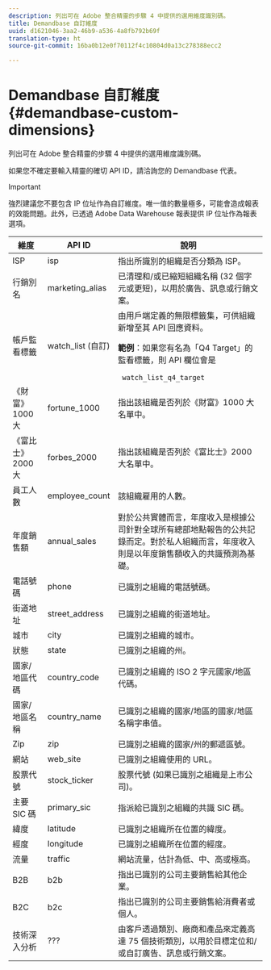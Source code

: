 ```yaml
---
description: 列出可在 Adobe 整合精靈的步驟 4 中提供的選用維度識別碼。
title: Demandbase 自訂維度
uuid: d1621046-3aa2-46b9-a536-4a8fb792b69f
translation-type: ht
source-git-commit: 16ba0b12e0f70112f4c10804d0a13c278388ecc2

---
```



# Demandbase 自訂維度{#demandbase-custom-dimensions}

列出可在 Adobe 整合精靈的步驟 4 中提供的選用維度識別碼。

如果您不確定要輸入精靈的確切 API ID，請洽詢您的 Demandbase 代表。

>[!IMPORTANT]
>
>強烈建議您不要包含 IP 位址作為自訂維度。唯一值的數量極多，可能會造成報表的效能問題。此外，已透過 Adobe Data Warehouse 報表提供 IP 位址作為報表選項。

<table id="table_3B44A18BE5FE45BC83389F89B48D9B97"> 
 <thead> 
  <tr> 
   <th colname="col1" class="entry"> 維度 </th> 
   <th colname="col2" class="entry"> API ID </th> 
   <th colname="col3" class="entry"> 說明 </th> 
  </tr>
 </thead>
 <tbody> 
  <tr> 
   <td colname="col1"> ISP </td> 
   <td colname="col2"> isp </td> 
   <td colname="col3"> 指出所識別的組織是否分類為 ISP。 </td> 
  </tr> 
  <tr> 
   <td colname="col1"> 行銷別名 </td> 
   <td colname="col2"> marketing_alias </td> 
   <td colname="col3"> 已清理和/或已縮短組織名稱 (32 個字元或更短)，以用於廣告、訊息或行銷文案。 </td> 
  </tr> 
  <tr> 
   <td colname="col1"> 帳戶監看標籤 </td> 
   <td colname="col2"> watch_list (自訂) </td> 
   <td colname="col3">由用戶端定義的無限標籤集，可供組織新增至其 API 回應資料。 <p><b>範例</b>：如果您有名為「Q4 Target」的監看標籤，則 API 欄位會是 </p> <code> watch_list_q4_target</code> </td> 
  </tr> 
  <tr> 
   <td colname="col1"> 《財富》1000 大 </td> 
   <td colname="col2"> fortune_1000 </td> 
   <td colname="col3"> 指出該組織是否列於《財富》1000 大名單中。 </td> 
  </tr> 
  <tr> 
   <td colname="col1"> 《富比士》2000 大 </td> 
   <td colname="col2"> forbes_2000 </td> 
   <td colname="col3"> 指出該組織是否列於《富比士》2000 大名單中。 </td> 
  </tr> 
  <tr> 
   <td colname="col1"> 員工人數 </td> 
   <td colname="col2"> employee_count </td> 
   <td colname="col3"> 該組織雇用的人數。 </td> 
  </tr> 
  <tr> 
   <td colname="col1"> 年度銷售額 </td> 
   <td colname="col2"> annual_sales </td> 
   <td colname="col3"> 對於公共實體而言，年度收入是根據公司針對全球所有總部地點報告的公共記錄而定。對於私人組織而言，年度收入則是以年度銷售額收入的共識預測為基礎。 </td> 
  </tr> 
  <tr> 
   <td colname="col1"> 電話號碼 </td> 
   <td colname="col2"> phone </td> 
   <td colname="col3"> 已識別之組織的電話號碼。 </td> 
  </tr> 
  <tr> 
   <td colname="col1"> 街道地址 </td> 
   <td colname="col2"> street_address </td> 
   <td colname="col3"> 已識別之組織的街道地址。 </td> 
  </tr> 
  <tr> 
   <td colname="col1"> 城市 </td> 
   <td colname="col2"> city </td> 
   <td colname="col3"> 已識別之組織的城市。 </td> 
  </tr> 
  <tr> 
   <td colname="col1"> 狀態 </td> 
   <td colname="col2"> state </td> 
   <td colname="col3"> 已識別之組織的州。 </td> 
  </tr> 
  <tr> 
   <td colname="col1"> 國家/地區代碼 </td> 
   <td colname="col2"> country_code </td> 
   <td colname="col3"> 已識別之組織的 ISO 2 字元國家/地區代碼。 </td> 
  </tr> 
  <tr> 
   <td colname="col1"> 國家/地區名稱 </td> 
   <td colname="col2"> country_name </td> 
   <td colname="col3"> 已識別之組織的國家/地區的國家/地區名稱字串值。 </td> 
  </tr> 
  <tr> 
   <td colname="col1"> Zip </td> 
   <td colname="col2"> zip </td> 
   <td colname="col3"> 已識別之組織的國家/州的郵遞區號。 </td> 
  </tr> 
  <tr> 
   <td colname="col1"> 網站 </td> 
   <td colname="col2"> web_site </td> 
   <td colname="col3"> 已識別之組織使用的 URL。 </td> 
  </tr> 
  <tr> 
   <td colname="col1"> 股票代號 </td> 
   <td colname="col2"> stock_ticker </td> 
   <td colname="col3"> 股票代號 (如果已識別之組織是上市公司)。 </td> 
  </tr> 
  <tr> 
   <td colname="col1"> 主要 SIC 碼 </td> 
   <td colname="col2"> primary_sic </td> 
   <td colname="col3"> 指派給已識別之組織的共識 SIC 碼。 </td> 
  </tr> 
  <tr> 
   <td colname="col1"> 緯度 </td> 
   <td colname="col2"> latitude </td> 
   <td colname="col3"> 已識別之組織所在位置的緯度。 </td> 
  </tr> 
  <tr> 
   <td colname="col1"> 經度 </td> 
   <td colname="col2"> longitude </td> 
   <td colname="col3"> 已識別之組織所在位置的經度。 </td> 
  </tr> 
  <tr> 
   <td colname="col1"> 流量 </td> 
   <td colname="col2"> traffic </td> 
   <td colname="col3"> 網站流量，估計為低、中、高或極高。 </td> 
  </tr> 
  <tr> 
   <td colname="col1"> B2B </td> 
   <td colname="col2"> b2b </td> 
   <td colname="col3"> 指出已識別的公司主要銷售給其他企業。 </td> 
  </tr> 
  <tr> 
   <td colname="col1"> B2C </td> 
   <td colname="col2"> b2c </td> 
   <td colname="col3"> 指出已識別的公司主要銷售給消費者或個人。 </td> 
  </tr> 
  <tr> 
   <td colname="col1"> 技術深入分析 </td> 
   <td colname="col2"> ??? </td> 
   <td colname="col3"> 由客戶透過類別、廠商和產品來定義高達 75 個技術類別，以用於目標定位和/或自訂廣告、訊息或行銷文案。 </td> 
  </tr> 
 </tbody> 
</table>

